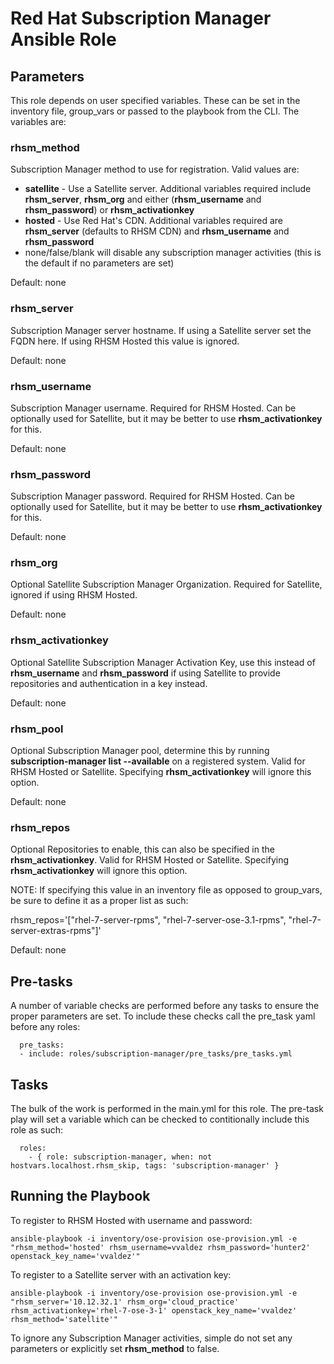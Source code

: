 # Red Hat Subscription Manager Ansible Role

## Parameters

This role depends on user specified variables. These can be set in the inventory file, group_vars or passed to the playbook from the CLI. The variables are:

### rhsm_method

Subscription Manager method to use for registration. Valid values are:

* **satellite** - Use a Satellite server. Additional variables required include **rhsm_server**, **rhsm_org** and either (**rhsm_username** and **rhsm_password**) or **rhsm_activationkey**
* **hosted** - Use Red Hat's CDN. Additional variables required are **rhsm_server** (defaults to RHSM CDN) and **rhsm_username** and **rhsm_password**
* none/false/blank will disable any subscription manager activities (this is the default if no parameters are set)

Default: none

### rhsm_server

Subscription Manager server hostname. If using a Satellite server set the FQDN here. If using RHSM Hosted this value is ignored.

Default: none

### rhsm_username

Subscription Manager username. Required for RHSM Hosted. Can be optionally used for Satellite, but it may be better to use **rhsm_activationkey** for this.

Default: none

### rhsm_password

Subscription Manager password. Required for RHSM Hosted. Can be optionally used for Satellite, but it may be better to use **rhsm_activationkey** for this.

Default: none

### rhsm_org

Optional Satellite Subscription Manager Organization. Required for Satellite, ignored if using RHSM Hosted.

Default: none

### rhsm_activationkey

Optional Satellite Subscription Manager Activation Key, use this instead of **rhsm_username** and **rhsm_password** if using Satellite to provide repositories and authentication in a key instead.

Default: none

### rhsm_pool

Optional Subscription Manager pool, determine this by running **subscription-manager list --available** on a registered system. Valid for RHSM Hosted or Satellite. Specifying **rhsm_activationkey** will ignore this option.

Default: none

### rhsm_repos

Optional Repositories to enable, this can also be specified in the **rhsm_activationkey**. Valid for RHSM Hosted or Satellite. Specifying **rhsm_activationkey** will ignore this option.

NOTE: If specifying this value in an inventory file as opposed to group_vars, be sure to define it as a proper list as such:

rhsm_repos='["rhel-7-server-rpms", "rhel-7-server-ose-3.1-rpms", "rhel-7-server-extras-rpms"]'

Default: none

## Pre-tasks

A number of variable checks are performed before any tasks to ensure the proper parameters are set. To include these checks call the pre_task yaml before any roles:

```
  pre_tasks:
  - include: roles/subscription-manager/pre_tasks/pre_tasks.yml 
```

## Tasks

The bulk of the work is performed in the main.yml for this role. The pre-task play will set a variable which can be checked to contitionally include this role as such:

```
  roles:
    - { role: subscription-manager, when: not hostvars.localhost.rhsm_skip, tags: 'subscription-manager' }
```

## Running the Playbook
 
To register to RHSM Hosted with username and password:

```
ansible-playbook -i inventory/ose-provision ose-provision.yml -e "rhsm_method='hosted' rhsm_username=vvaldez rhsm_password='hunter2' openstack_key_name='vvaldez'"
```

To register to a Satellite server with an activation key:

```
ansible-playbook -i inventory/ose-provision ose-provision.yml -e "rhsm_server='10.12.32.1' rhsm_org='cloud_practice' rhsm_activationkey='rhel-7-ose-3-1' openstack_key_name='vvaldez' rhsm_method='satellite'"
```

To ignore any Subscription Manager activities, simple do not set any parameters or explicitly set **rhsm_method** to false.
